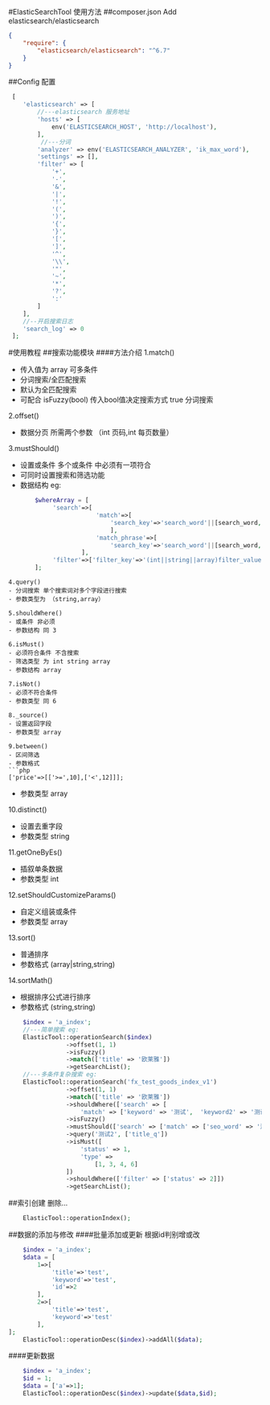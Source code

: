 #ElasticSearchTool 使用方法
##composer.json
Add elasticsearch/elasticsearch
```json
{
    "require": {
        "elasticsearch/elasticsearch": "^6.7"
    }
}
```
##Config 配置
```php
 [
 	'elasticsearch' => [
 		//---elasticsearch 服务地址
 		'hosts' => [
 			env('ELASTICSEARCH_HOST', 'http://localhost'),
 		],
 		 //---分词
 		'analyzer' => env('ELASTICSEARCH_ANALYZER', 'ik_max_word'),
 		'settings' => [],
 		'filter' => [
 			'+',
 			'-',
 			'&',
 			'|',
 			'!',
 			'(',
 			')',
 			'{',
 			'}',
 			'[',
 			']',
 			'^',
 			'\\',
 			'"',
 			'~',
 			'*',
 			'?',
 			':'
 		]
 	],
 	//--开启搜索日志
 	'search_log' => 0
 ];
```
#使用教程
##搜索功能模块
####方法介绍
1.match()
- 传入值为 array 可多条件
- 分词搜索/全匹配搜索 
- 默认为全匹配搜索 
- 可配合 isFuzzy(bool) 传入bool值决定搜索方式 true 分词搜索

2.offset()
- 数据分页 所需两个参数 （int 页码,int 每页数量） 

3.mustShould()
- 设置或条件 多个或条件 中必须有一项符合
- 可同时设置搜索和筛选功能
- 数据结构 eg:
    ```php
        $whereArray = [
             'search'=>[
                         'match'=>[
                             'search_key'=>'search_word'||[search_word,boost], ...
                             ],
                         'match_phrase'=>[
                             'search_key'=>'search_word'||[search_word,boost],...
                     ],
             'filter'=>['filter_key'=>'(int||string||array)filter_value',....]
        ];
```
4.query()
- 分词搜索 单个搜索词对多个字段进行搜索
- 参数类型为 （string,array）

5.shouldWhere()
- 或条件 非必须
- 参数结构 同 3

6.isMust()
- 必须符合条件 不含搜索 
- 筛选类型 为 int string array
- 参数结构 array

7.isNot()
- 必须不符合条件
- 参数类型 同 6

8._source()
- 设置返回字段 
- 参数类型 array

9.between()
- 区间筛选
- 参数格式 
```php
['price'=>[['>=',10],['<',12]]];
```
- 参数类型 array

10.distinct()
- 设置去重字段
- 参数类型 string

11.getOneByEs()
- 插叙单条数据 
- 参数类型 int

12.setShouldCustomizeParams()
- 自定义组装或条件
- 参数类型 array

13.sort()
- 普通排序
- 参数格式 (array|string,string)

14.sortMath()
- 根据排序公式进行排序
- 参数格式 (string,string)

```php
    $index = 'a_index';
    //---简单搜索 eg:
    ElasticTool::operationSearch($index)
                ->offset(1, 1)
                ->isFuzzy()
                ->match(['title' => '欧莱雅'])
                ->getSearchList();
    //---多条件复杂搜索 eg:
    ElasticTool::operationSearch('fx_test_goods_index_v1')
    			->offset(1, 1)
    			->match(['title' => '欧莱雅'])
    			->shouldWhere(['search' => [
    				'match' => ['keyword' => '测试',  'keyword2' => '测试2' ]]])
    			->isFuzzy()
    			->mustShould(['search' => ['match' => ['seo_word' => '测试']]])
    			->query('测试2', ['title_q'])
    			->isMust([
    				'status' => 1,
    				'type' =>
    					[1, 3, 4, 6]
    			])
    			->shouldWhere(['filter' => ['status' => 2]])
    			->getSearchList();
```
##索引创建 删除...
```php
    ElasticTool::operationIndex();
```
##数据的添加与修改
####批量添加或更新 根据id判别增或改
```php
    $index = 'a_index';
    $data = [
        1=>[
            'title'=>'test',
            'keyword'=>'test',
            'id'=>2
        ],
        2=>[
            'title'=>'test',
            'keyword'=>'test'
        ],   
];
    ElasticTool::operationDesc($index)->addAll($data);
```
####更新数据
```php
    $index = 'a_index';
    $id = 1;
    $data = ['a'=>1];
    ElasticTool::operationDesc($index)->update($data,$id);
```


